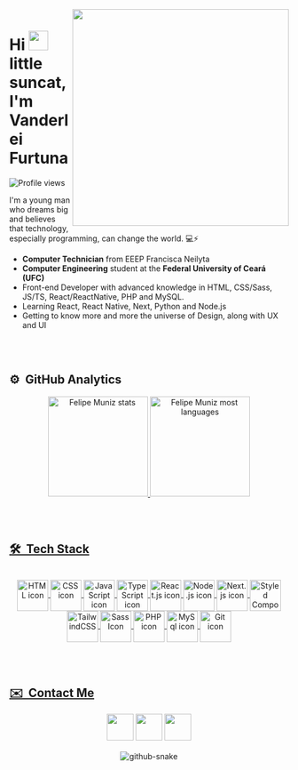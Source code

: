 <img align="right" height="390em" src="https://github.com/vander-furtuna/vander-furtuna/assets/101757815/9ce369b9-13d8-4894-a751-a1820dc0332c" />
<h1 align="left">Hi <img height="35px" autoplay src="https://user-images.githubusercontent.com/101757815/219237570-bf14328c-843d-40ed-b7e5-8b7f58bc9032.gif" /> little suncat, I'm Vanderlei Furtuna</h1>

<p align="left"> <img src="https://komarev.com/ghpvc/?username=vander-furtuna&color=f27c05" alt="Profile views" /> </p>
<p align="left">I'm a young man who dreams big and believes that technology, especially programming, can change the world. 💻⚡</p>

- **Computer Technician** from EEEP Francisca Neilyta
- **Computer Engineering** student at the **Federal University of Ceará (UFC)**
- Front-end Developer with advanced knowledge in HTML, CSS/Sass, JS/TS, React/ReactNative, PHP and MySQL.
- Learning React, React Native, Next, Python and Node.js
- Getting to know more and more the universe of Design, along with UX and UI

<br><br>


## ⚙️ &nbsp;GitHub Analytics

<div align="center">
  <a href="https://github.com/vander-furtuna">
  <img height="180em" src="https://github-readme-stats.vercel.app/api?username=vander-furtuna&show_icons=true&theme=dark&include_all_commits=true&count_private=true" alt="Felipe Muniz stats"/>
  <img height="180em" src="https://github-readme-stats.vercel.app/api/top-langs/?username=vander-furtuna&layout=compact&langs_count=6&theme=dark" alt="Felipe Muniz most languages"/>
</div>


<br><br>

## 🛠 &nbsp;Tech Stack

<div align="center"> 
  <div style="display: inline_block"><br>
    <img align="center" alt="HTML icon" title="HTML" height="56" width="56" src="https://github.com/vander-furtuna/vander-furtuna/assets/101757815/b68b5708-6490-4a35-a39b-009b6825f72d">
    <img align="center" alt="CSS icon" title="CSS" height="56" width="56" src="https://github.com/vander-furtuna/vander-furtuna/assets/101757815/9dc3e7c4-8173-4762-924f-1e7a41e32f07"> 
    <img align="center" alt="JavaScript icon" title="JavaScript" height="56" width="56" src="https://github.com/vander-furtuna/vander-furtuna/assets/101757815/e44eef6c-2fc1-4fe0-9b00-81e784cb4b0e">
    <img align="center" alt="TypeScript icon" title="TypeScript" height="56" width="56" src="https://github.com/vander-furtuna/vander-furtuna/assets/101757815/bea5227b-2936-4899-a3d3-63dde89a47ab">
    <img align="center" alt="React.js icon" title="React.js" height="56" width="56" src="https://github.com/vander-furtuna/vander-furtuna/assets/101757815/f0f1b78a-6d8c-4b82-857e-4912d3c067f2">
    <img align="center" alt="Node.js icon" title="Node.js" height="56" width="56" src="https://github.com/vander-furtuna/vander-furtuna/assets/101757815/8d064f83-8700-49fa-9ae1-5db8d7137a45">
    <img align="center" alt="Next.js icon" title="Next.js" height="56" width="56" src="https://github.com/vander-furtuna/vander-furtuna/assets/101757815/f9505162-bb9c-4f6d-a462-bbab3ca72e07">
    <img align="center" alt="Styled Components Icon" title="Styled Componets" height="56" width="56" src="https://github.com/vander-furtuna/vander-furtuna/assets/101757815/47619ab2-dc29-4c42-b308-490f5f8a5c5c">
    <img align="center" alt="TailwindCSS" title="TailwindCSS" height="56" width="56" src="https://github.com/vander-furtuna/vander-furtuna/assets/101757815/79ead7d6-b54d-4388-ada0-237c454d62ab">
    <img align="center" alt="Sass Icon" height="56" title="Sass" width="56" src="https://github.com/vander-furtuna/vander-furtuna/assets/101757815/332ffd3f-03be-452f-98de-728da46ac637">
    <img align="center" alt="PHP icon" height="56" title="PHP" width="56" src="https://github.com/vander-furtuna/vander-furtuna/assets/101757815/86d7ac00-3b7f-4ec9-b887-1a5298fc0ca0">
    <img align="center" alt="MySql icon" title="MySQL" height="56" width="56" src="https://github.com/vander-furtuna/vander-furtuna/assets/101757815/fa16ce92-0b49-49d3-b7c0-1e62d5a4b20d">
    <img align="center" alt="Git icon" title="Git" height="56" width="56" src="https://github.com/vander-furtuna/vander-furtuna/assets/101757815/8e3dffba-01b6-4794-8a6d-d42659e69f4f">
  </div>
</div>
  
  <br><br>

## ✉️ &nbsp;Contact Me
  <div align="center">
  <a href="https://www.linkedin.com/in/vanderlei-furtuna-12bb39235/" target="_blank"><img height="48px" src="https://github.com/vander-furtuna/vander-furtuna/assets/101757815/655b1c8a-7eab-4b59-a5d2-36d893801dcc" target="_blank"></a>
  <a href="mailto:furtunavanderlei@gmail.com" target="_blank"><img height="48px" src="https://github.com/vander-furtuna/vander-furtuna/assets/101757815/ffe32b98-671c-4923-9a10-da8a4dc6c6f3" target="_blank"></a>
  <a href="https://www.instagram.com/vander_suncat/" target="_blank"><img height="48px" src="https://github.com/vander-furtuna/vander-furtuna/assets/101757815/570c3b51-4b49-44bc-b3b9-287e5b235c86" target="_blank"></a> 
    </div>
  <br/>
  <div align="center">
    
<picture>
  <source media="(prefers-color-scheme: dark)" srcset="dist/github-snake-dark.svg" />
  <source media="(prefers-color-scheme: light)" srcset="dist/github-snake.svg" />
  <img alt="github-snake" src="dist/github-snake.svg" />
</picture>
    
  </div>
